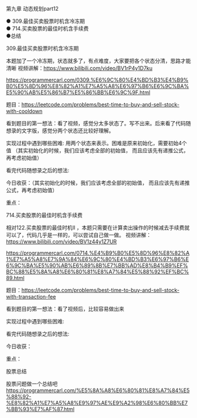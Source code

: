 第九章 动态规划part12

● 309.最佳买卖股票时机含冷冻期  
● 714.买卖股票的最佳时机含手续费  
●总结

 309.最佳买卖股票时机含冷冻期 

本题加了一个冷冻期，状态就多了，有点难度，大家要把各个状态分清，思路才能清晰 
视频讲解：https://www.bilibili.com/video/BV1rP4y1D7ku

https://programmercarl.com/0309.%E6%9C%80%E4%BD%B3%E4%B9%B0%E5%8D%96%E8%82%A1%E7%A5%A8%E6%97%B6%E6%9C%BA%E5%90%AB%E5%86%B7%E5%86%BB%E6%9C%9F.html  

题目：https://leetcode.com/problems/best-time-to-buy-and-sell-stock-with-cooldown

看到题目的第一想法：看了视频，感觉分太多状态了。写不出来。后来看了代码随想录的文字版，感觉分两个状态还比较好理解。

实现过程中遇到哪些困难: 用两个状态来表示。困难是原来初始化，需要初始4个值 （其实初始化的时候，我们应该考虑全部的初始值， 而且应该先有递推公式，再考虑初始值）

看完代码随想录之后的想法:

今日收获：（其实初始化的时候，我们应该考虑全部的初始值， 而且应该先有递推公式，再考虑初始值）

重点：

 714.买卖股票的最佳时机含手续费  

相对122.买卖股票的最佳时机II ，本题只需要在计算卖出操作的时候减去手续费就可以了，代码几乎是一样的，可以尝试自己做一做。
视频讲解：https://www.bilibili.com/video/BV1z44y1Z7UR

https://programmercarl.com/0714.%E4%B9%B0%E5%8D%96%E8%82%A1%E7%A5%A8%E7%9A%84%E6%9C%80%E4%BD%B3%E6%97%B6%E6%9C%BA%E5%90%AB%E6%89%8B%E7%BB%AD%E8%B4%B9%EF%BC%88%E5%8A%A8%E6%80%81%E8%A7%84%E5%88%92%EF%BC%89.html

题目：https://leetcode.com/problems/best-time-to-buy-and-sell-stock-with-transaction-fee

看到题目的第一想法：看了视频后，比较容易做出来

实现过程中遇到哪些困难: 

看完代码随想录之后的想法:

今日收获：

重点：

 股票总结 

股票问题做一个总结吧
https://programmercarl.com/%E5%8A%A8%E6%80%81%E8%A7%84%E5%88%92-%E8%82%A1%E7%A5%A8%E9%97%AE%E9%A2%98%E6%80%BB%E7%BB%93%E7%AF%87.html  
